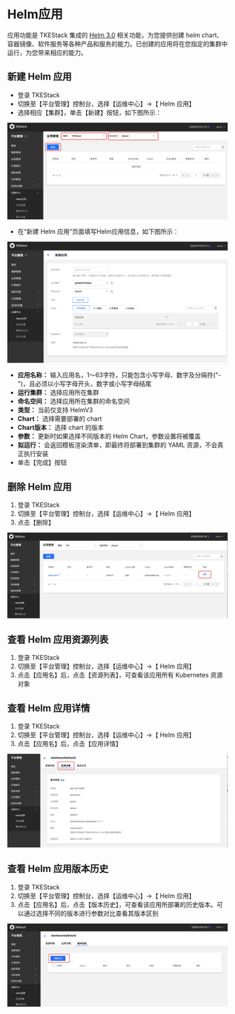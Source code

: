 # Helm应用

应用功能是 TKEStack 集成的 [Helm 3.0](https://helm.sh/) 相关功能，为您提供创建 helm chart、容器镜像、软件服务等各种产品和服务的能力。已创建的应用将在您指定的集群中运行，为您带来相应的能力。

## 新建 Helm 应用

* 登录 TKEStack
* 切换至【平台管理】控制台，选择【运维中心】-&gt;【 Helm 应用】
* 选择相应【集群】，单击【新建】按钮，如下图所示：

![&#x65B0;&#x5EFA; Helm &#x6309;&#x94AE;](../../../.gitbook/assets/platformhelm.png)

* 在“新建 Helm 应用”页面填写Helm应用信息，如下图所示：

![&#x65B0;&#x5EFA; Helm &#x5E94;&#x7528;](../../../.gitbook/assets/新建Helm应用.png)

* **应用名称：** 输入应用名，1～63字符，只能包含小写字母、数字及分隔符\("-"\)，且必须以小写字母开头，数字或小写字母结尾
* **运行集群：** 选择应用所在集群
* **命名空间：** 选择应用所在集群的命名空间
* **类型：** 当前仅支持 HelmV3
* **Chart：** 选择需要部署的 chart
* **Chart版本：** 选择 chart 的版本
* **参数：** 更新时如果选择不同版本的 Helm Chart，参数设置将被覆盖
* **拟运行：** 会返回模板渲染清单，即最终将部署到集群的 YAML 资源，不会真正执行安装
* 单击【完成】按钮

## 删除 Helm 应用

1. 登录 TKEStack
2. 切换至【平台管理】控制台，选择【运维中心】-&gt;【 Helm 应用】
3. 点击【删除】

![image-20201203150729694](../../../.gitbook/assets/image-20201203150729694.png)

## 查看 Helm 应用资源列表

1. 登录 TKEStack
2. 切换至【平台管理】控制台，选择【运维中心】-&gt;【 Helm 应用】
3. 点击【应用名】后，点击【资源列表】，可查看该应用所有 Kubernetes 资源对象

## 查看 Helm 应用详情

1. 登录 TKEStack
2. 切换至【平台管理】控制台，选择【运维中心】-&gt;【 Helm 应用】
3. 点击【应用名】后，点击【应用详情】

![image-20201203150904452](../../../.gitbook/assets/image-20201203150904452.png)

## 查看 Helm 应用版本历史

1. 登录 TKEStack
2. 切换至【平台管理】控制台，选择【运维中心】-&gt;【 Helm 应用】
3. 点击【应用名】后，点击【版本历史】，可查看该应用所部署的历史版本。可以通过选择不同的版本进行参数对比查看其版本区别

![image-20201203151027616](../../../.gitbook/assets/image-20201203151027616.png)

